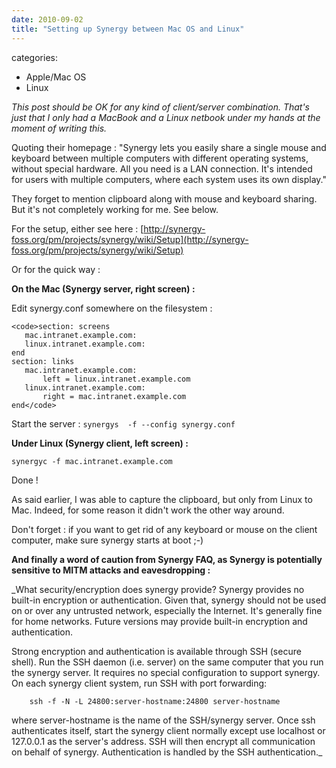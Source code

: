```yaml
---
date: 2010-09-02
title: "Setting up Synergy between Mac OS and Linux"
---
```








categories:
- Apple/Mac OS
- Linux


_This post should be OK for any kind of client/server combination. That's just that I only had a MacBook and a Linux netbook under my hands at the moment of writing this._

Quoting their homepage : "Synergy lets you easily share a single mouse and keyboard between multiple computers with different operating systems, without special hardware. All you need is a LAN connection. It's intended for users with multiple computers, where each system uses its own display."

They forget to mention clipboard along with mouse and keyboard sharing. But it's not completely working for me. See below.

For the setup, either see here : [http://synergy-foss.org/pm/projects/synergy/wiki/Setup](http://synergy-foss.org/pm/projects/synergy/wiki/Setup)

Or for the quick way :

**On the Mac (Synergy server, right screen) :**

Edit synergy.conf somewhere on the filesystem :


    
    <code>section: screens
       mac.intranet.example.com:
       linux.intranet.example.com:
    end
    section: links
       mac.intranet.example.com:
           left = linux.intranet.example.com
       linux.intranet.example.com:
           right = mac.intranet.example.com
    end</code>



Start the server :
`synergys  -f --config synergy.conf`

**Under Linux (Synergy client, left screen) :**

`synergyc -f mac.intranet.example.com`

Done !

As said earlier, I was able to capture the clipboard, but only from Linux to Mac. Indeed, for some reason it didn't work the other way around.

Don't forget : if you want to get rid of any keyboard or mouse on the client computer, make sure synergy starts at boot ;-)

**And finally a word of caution from Synergy FAQ, as Synergy is potentially sensitive to MITM attacks and eavesdropping :**

_What security/encryption does synergy provide?
Synergy provides no built-in encryption or authentication. Given that, synergy should not be used on or over any untrusted network, especially the Internet. It's generally fine for home networks. Future versions may provide built-in encryption and authentication.

Strong encryption and authentication is available through SSH (secure shell). Run the SSH daemon (i.e. server) on the same computer that you run the synergy server. It requires no special configuration to support synergy. On each synergy client system, run SSH with port forwarding:

        ssh -f -N -L 24800:server-hostname:24800 server-hostname
where server-hostname is the name of the SSH/synergy server. Once ssh authenticates itself, start the synergy client normally except use localhost or 127.0.0.1 as the server's address. SSH will then encrypt all communication on behalf of synergy. Authentication is handled by the SSH authentication._


